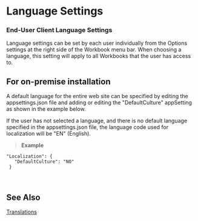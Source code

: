 
# Language Settings


### End-User Client Language Settings

Language settings can be set by each user individually from the Options settings at the right side of the Workbook menu bar. When choosing a language, this setting will apply to all Workbooks that the user has access to. 
<br/>

## For on-premise installation

A default language for the entire web site can be specified by editing the appsettings.json file and adding or editing the "DefaultCulture" appSetting as shown in the example below.

If the user has not selected a language, and there is no default language specified in the appsettings.json file, the language code used for localization will be "EN" (English).
  
>**Example**
 ```
"Localization": {
    "DefaultCulture": "NO"
  }
``` 

<br/>

## See Also
[Translations](../translationsloc.md)